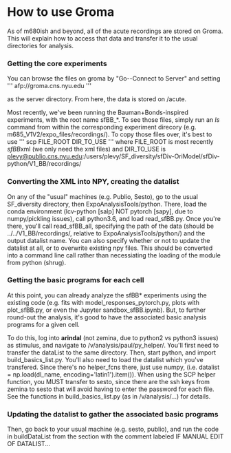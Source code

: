 # How to use Groma
As of m680ish and beyond, all of the acute recordings are stored on Groma. This will explain how to access that data and transfer it to the usual directories for analysis.

### Getting the core experiments
You can browse the files on groma by "Go--Connect to Server" and setting
'''
afp://groma.cns.nyu.edu
'''

as the server directory. From here, the data is stored on /acute.

Most recently, we've been running the Bauman+Bonds-inspired experiments, with the root name sfBB_*. To see those files, simply run an _ls_ command from within the corresponding experiment direcory (e.g. m685_V1V2/expo_files/recordings/). To copy those files over, it's best to use
'''
scp FILE_ROOT DIR_TO_USE
'''
where FILE_ROOT is most recently *sfBB*xml (we only need the xml files) and DIR_TO_USE is plevy@publio.cns.nyu.edu:/users/plevy/SF_diversity/sfDiv-OriModel/sfDiv-python/V1_BB/recordings/

### Converting the XML into NPY, creating the datalist

On any of the "usual" machines (e.g. Publio, Sesto), go to the usual SF_diversity directory, then ExpoAnalysisTools/python. There, load the conda environment (lcv-python [salp] NOT pytorch [sapy], due to numpy/pickling issues), call python3.6, and load read_sfBB.py. Once you're there, you'll call read_sfBB_all, specifying the path of the data (should be ../../V1_BB/recordings/, relative to ExpoAnalysisTools/python/) and the output datalist name. You can also specify whether or not to update the datalist at all, or to overwrite existing npy files. This should be converted into a command line call rather than necessiating the loading of the module from python (shrug).

### Getting the basic programs for each cell

At this point, you can already analyze the sfBB* experiments using the existing code (e.g. fits with model_responses_pytorch.py, plots with plot_sfBB.py, or even the Jupyter sandbox_sfBB.ipynb). But, to further round-out the analysis, it's good to have the associated basic analysis programs for a given cell.

To do this, log into **arindal** (not zemina, due to python2 vs python3 issues) as stimulus, and navigate to /v/analysis/paul/py_helper/. You'll first need to transfer the dataList to the same directory. Then, start python, and import build_basics_list.py. You'll also need to load the datalist which you've transfered. Since there's no helper_fcns there, just use numpy, (i.e. datalist = np.load(dl_name, encoding='latin1').item()). When using the SCP helper function, you MUST transfer to sesto, since there are the ssh keys from zemina to sesto that will avoid having to enter the password for each file. See the functions in build_basics_list.py (as in /v/analysis/...) for details.

### Updating the datalist to gather the associated basic programs

Then, go back to your usual machine (e.g. sesto, publio), and run the code in buildDataList from the section with the comment labeled IF MANUAL EDIT OF DATALIST...


